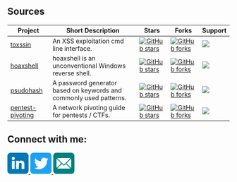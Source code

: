 ## Sources

| Project  | Short Description | Stars | Forks | Support |
|---|---|---|---|---|
|[toxssin](https://github.com/t3l3machus/toxssin)   | An XSS exploitation cmd line interface.  |[![GitHub stars](https://badgen.net/github/stars/t3l3machus/toxssin)](https://GitHub.com/t3l3machus/toxssin)   |[![GitHub forks](https://badgen.net/github/forks/t3l3machus/toxssin)](https://GitHub.com/t3l3machus/toxssin)  |<img src="https://img.shields.io/badge/Maintained%3F-Yes-96c40f">  | 
|[hoaxshell](https://github.com/t3l3machus/hoaxshell)   | hoaxshell is an unconventional Windows reverse shell. | [![GitHub stars](https://badgen.net/github/stars/t3l3machus/hoaxshell)](https://GitHub.com/t3l3machus/hoaxshell)   |[![GitHub forks](https://badgen.net/github/forks/t3l3machus/hoaxshell)](https://GitHub.com/t3l3machus/hoaxshell)  |<img src="https://img.shields.io/badge/Maintained%3F-Yes-96c40f">  |
|[psudohash](https://github.com/t3l3machus/psudohash)   | A password generator based on keywords and commonly used patterns. | [![GitHub stars](https://badgen.net/github/stars/t3l3machus/psudohash)](https://GitHub.com/t3l3machus/psudohash)   | [![GitHub forks](https://badgen.net/github/forks/t3l3machus/psudohash)](https://GitHub.com/t3l3machus/psudohash) |<img src="https://img.shields.io/badge/Maintained%3F-Yes-96c40f">  |
|[pentest-pivoting](https://github.com/t3l3machus/pentest-pivoting) | A network pivoting guide for pentests / CTFs. | [![GitHub stars](https://badgen.net/github/stars/t3l3machus/pentest-pivoting)](https://GitHub.com/t3l3machus/pentest-pivoting)   | [![GitHub forks](https://badgen.net/github/forks/t3l3machus/pentest-pivoting)](https://GitHub.com/t3l3machus/pentest-pivoting) | <img src="https://img.shields.io/badge/Maintained%3F-Yes-96c40f"> |
    

   






## Connect with me:
  <a href="https://www.linkedin.com/in/panagiotis-chartas-a9b4a21a5/">
      <img alt="LinkedIn" width="48px" src="https://raw.githubusercontent.com/edent/SuperTinyIcons/099dc12b59179d07d534069bc8551718f786d91a/images/svg/linkedin.svg" />
  </a>

  <a href="https://twitter.com/t3l3machus">
      <img alt="Twitter" width="48px" src="https://raw.githubusercontent.com/edent/SuperTinyIcons/099dc12b59179d07d534069bc8551718f786d91a/images/svg/twitter.svg" />
  </a>
  
  <a href="mailto:t3l3machus@protonmail.com">
    <img alt="t3l3machus email" width="48px" src="https://raw.githubusercontent.com/edent/SuperTinyIcons/099dc12b59179d07d534069bc8551718f786d91a/images/svg/email.svg" />
  </a>
